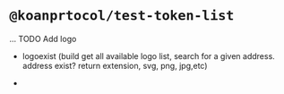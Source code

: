 # `@koanprtocol/test-token-list`

...
TODO
Add logo

- logoexist (build get all available logo list, search for a given address. address exist? return extension, svg, png, jpg,etc)

- 
